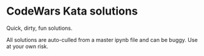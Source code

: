 # CodeWars Kata solutions

Quick, dirty, fun solutions.


All solutions are auto-culled from a master ipynb file and can be buggy.  Use at your own risk.
